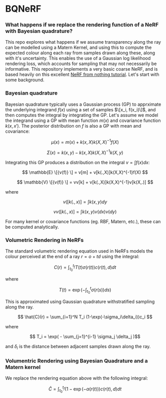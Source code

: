 # BQNeRF

### What happens if we replace the rendering function of a NeRF with Bayesian quadrature?


This repo explores what happens if we assume transparency along the ray can be modelled using a Matern Kernel, and using this to compute the expected colour along each ray from samples drawn along these, along with it's uncertainty. This enables the use of a Gaussian log likelihood rendering loss, which accounts for sampling that may not necessarily be informative. This repository implements a very basic coarse NeRF, and is based heavily on this excellent [NeRF from nothing tutorial](https://towardsdatascience.com/its-nerf-from-nothing-build-a-vanilla-nerf-with-pytorch-7846e4c45666). Let's start with some background.

### Bayesian quadrature

Bayesian quadrature typically uses a Gaussian process (GP) to apprximate the underlying integrand $f(x)$ using a set of samples $\[x_i, f(x_i)\]$, and then computes the integral by integrating the GP. Let's assume we model the integrand using a GP with mean function $m(x)$ and covariance function $k(x,x')$. The posterior distribution on $f$ is also a GP with mean and covariance:

$$ \mu(x) = m(x) + k(x,X)k(X,X)^{-1}f(X) $$

$$ \Sigma(x) = k(x,y) - k(x,X)k(X,X)^{-1}k(X,y) $$ 

Integrating this GP produces a distribution on the integral $v = \int f(x) dx$:

$$ \mathbb{E} \[{v(f)} \] = v[m] + v[k(.,X)]k(X,X)^{-1}f(X) $$

$$ \mathbb{V} \[{v(f)} \] = vv[k] + v[k(.,X)]k(X,X)^{-1}v[k(X,.)] $$

where

$$ v([k(.,x)] = \int k(x,y) dy $$

$$ vv([k(.,x)] = \int k(x,y)v(dx)v(dy) $$

For many kernel or covariance functions (eg. RBF, Matern, etc.), these can be computed analytically.

### Volumetric Rendering in NeRFs

The standard volumetric rendering equation used in NeRFs models the colour perceived at the end of a ray $r=o+td$ using the integral:

$$ C(r) = \int_{t_0}^{t_f} T(t) \sigma(r(t)) c(r(t),d) dt $$

where

$$ T(t) = \exp \left(-\int_{t_0}^{t} \sigma(r(s)) ds\right) $$

This is approximated using Gaussian quadrature withstratified sampling along the ray.

$$ \hat{C}(r) = \sum_{i=1}^N T_i (1-\exp(-\sigma_i\delta_i))c_i $$

where

$$ T_i = \exp( - \sum_{j=1}^{i-1} \sigma_j \delta_j )$$ 

and $\delta_i$ is the distance between adjacent samples drawn along the ray.

### Volumentric Rendering using Bayesian Quadrature and a Matern kernel

We replace the rendering equation above with the following integral:

$$ \hat{C} = \int_{t_0}^{t_f} \left(1-\exp\left(-\alpha(r(t)\right)\right) c(r(t),d) dt  $$


